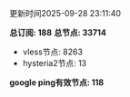 更新时间2025-09-28 23:11:40

**总订阅: 188**
**总节点: 33714**
- vless节点: 8263
- hysteria2节点: 13

**google ping有效节点: 118**
